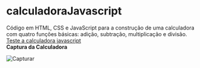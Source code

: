 # calculadoraJavascript
Código em HTML, CSS e JavaScript para a construção de uma calculadora com quatro funções básicas: adição, subtração, multiplicação e divisão.</br>
[Teste a calculadora javascript](https://nataliasouto.github.io/calculadoraJavascript/)</br>
<strong>Captura da Calculadora</strong>

![Capturar](https://user-images.githubusercontent.com/31136465/72226684-9aed2c80-3572-11ea-9f87-decff9f3b65a.PNG)
